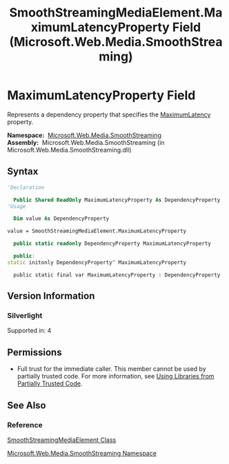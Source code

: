 ﻿---
title: SmoothStreamingMediaElement.MaximumLatencyProperty Field (Microsoft.Web.Media.SmoothStreaming)
TOCTitle: MaximumLatencyProperty Field
ms:assetid: F:Microsoft.Web.Media.SmoothStreaming.SmoothStreamingMediaElement.MaximumLatencyProperty
ms:mtpsurl: https://msdn.microsoft.com/en-us/library/microsoft.web.media.smoothstreaming.smoothstreamingmediaelement.maximumlatencyproperty(v=VS.90)
ms:contentKeyID: 32682292
ms.date: 05/02/2012
mtps_version: v=VS.90
f1_keywords:
- Microsoft.Web.Media.SmoothStreaming.SmoothStreamingMediaElement.MaximumLatencyProperty
dev_langs:
- csharp
- jscript
- vb
- cpp
api_location:
- Microsoft.Web.Media.SmoothStreaming.dll
api_name:
- Microsoft.Web.Media.SmoothStreaming.SmoothStreamingMediaElement.MaximumLatencyProperty
api_type:
- Managed
topic_type:
- apiref
- kbSyntax
product_family_name: VS
ROBOTS: INDEX,FOLLOW
---

# MaximumLatencyProperty Field

Represents a dependency property that specifies the [MaximumLatency](smoothstreamingmediaelement-maximumlatency-property-microsoft-web-media-smoothstreaming.md) property.

**Namespace:**  [Microsoft.Web.Media.SmoothStreaming](microsoft-web-media-smoothstreaming-namespace_1.md)  
**Assembly:**  Microsoft.Web.Media.SmoothStreaming (in Microsoft.Web.Media.SmoothStreaming.dll)

## Syntax

```vb
'Declaration

  Public Shared ReadOnly MaximumLatencyProperty As DependencyProperty
'Usage

  Dim value As DependencyProperty

value = SmoothStreamingMediaElement.MaximumLatencyProperty
```

```csharp
  public static readonly DependencyProperty MaximumLatencyProperty
```

```cpp
  public:
static initonly DependencyProperty^ MaximumLatencyProperty
```

```jscript
  public static final var MaximumLatencyProperty : DependencyProperty
```

## Version Information

### Silverlight

Supported in: 4  

## Permissions

  - Full trust for the immediate caller. This member cannot be used by partially trusted code. For more information, see [Using Libraries from Partially Trusted Code](https://msdn.microsoft.com/library/8skskf63).

## See Also

### Reference

[SmoothStreamingMediaElement Class](smoothstreamingmediaelement-class-microsoft-web-media-smoothstreaming_1.md)

[Microsoft.Web.Media.SmoothStreaming Namespace](microsoft-web-media-smoothstreaming-namespace_1.md)

